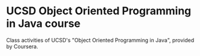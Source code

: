 # UCSD Object Oriented Programming in Java course
 Class activities of UCSD's "Object Oriented Programming in Java", provided by Coursera.
